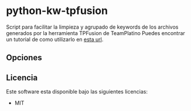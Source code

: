 # python-kw-tpfusion
Script para facilitar la limpieza y agrupado de keywords de los archivos generados por la herramienta TPFusion de TeamPlatino
Puedes encontrar un tutorial de como utilizarlo en <A href="https://jlmarin.eu" rel="author">esta url</A>.


## Opciones



## Licencia

Este software esta disponible bajo las siguientes licencias:

  * MIT
